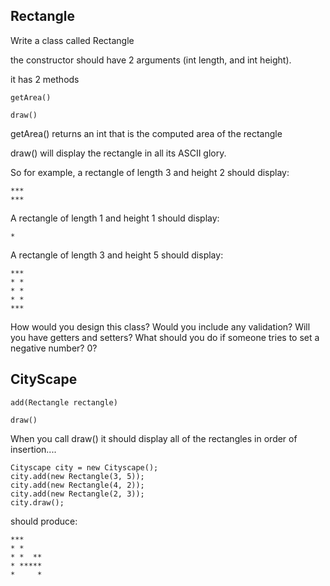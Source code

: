 ## Rectangle

Write a class called Rectangle

the constructor should have 2 arguments (int length, and int height).

it has 2 methods

`getArea()`

`draw()`

getArea() returns an int that is the computed area of the rectangle

draw() will display the rectangle in all its ASCII glory.

So for example, a rectangle of length 3 and height 2 should display:
```
***
***
```
A rectangle of length 1 and height 1 should display:
```
*
```
A rectangle of length 3 and height 5 should display:
```
***
* *
* *
* *
***
```
How would you design this class?  Would you include any validation?  Will you have getters and setters?  What should you do if someone tries to set a negative number?  0?

## CityScape
`add(Rectangle rectangle)`

`draw()`

When you call draw() it should display all of the rectangles in order of insertion....

```
Cityscape city = new Cityscape();
city.add(new Rectangle(3, 5));
city.add(new Rectangle(4, 2));
city.add(new Rectangle(2, 3));
city.draw();
```

should produce:
```
***
* *
* *  **
* *****
*     *
```